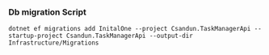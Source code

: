 ﻿### Db migration Script

```dotnet ef migrations add InitalOne --project Csandun.TaskManagerApi --startup-project Csandun.TaskManagerApi --output-dir Infrastructure/Migrations```